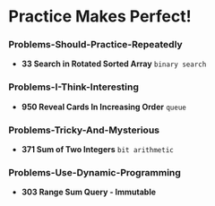 # Practice Makes Perfect!

### Problems-Should-Practice-Repeatedly

- **33 Search in Rotated Sorted Array** `binary search`


### Problems-I-Think-Interesting

- **950 Reveal Cards In Increasing Order** `queue`


### Problems-Tricky-And-Mysterious

- **371 Sum of Two Integers** `bit arithmetic`


### Problems-Use-Dynamic-Programming

- **303 Range Sum Query - Immutable**



